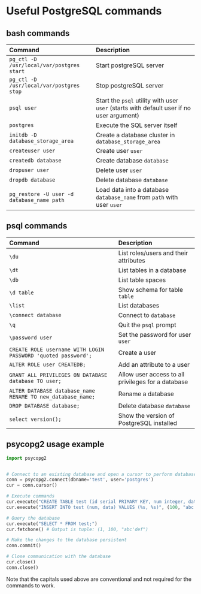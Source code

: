 # Useful PostgreSQL commands

## bash commands
| Command | Description |
| :------ | :---------- |
| `pg_ctl -D /usr/local/var/postgres start` | Start postgreSQL server |
| `pg_ctl -D /usr/local/var/postgres stop` | Stop postgreSQL server |
| `psql user` | Start the `psql` utility with user `user` (starts with default user if no user argument) |
| `postgres` | Execute the SQL server itself |
| `initdb -D database_storage_area` | Create a database cluster in `database_storage_area` |
| `createuser user` | Create user `user` |
| `createdb database` | Create database `database` |
| `dropuser user` | Delete user `user` |
| `dropdb database` | Delete database `database` |
| `pg_restore -U user -d database_name path` | Load data into a database `database_name` from `path` with user `user` |

## psql commands
| Command | Description |
| :------ | :---------- |
| `\du` | List roles/users and their attributes |
| `\dt` | List tables in a database |
| `\db` | List table spaces |
| `\d table` | Show schema for table `table` |
| `\list` | List databases |
| `\connect database` | Connect to `database` |
| `\q` | Quit the `psql` prompt |
| `\password user` | Set the password for user `user` |
| `CREATE ROLE username WITH LOGIN PASSWORD 'quoted password';` | Create a user |
| `ALTER ROLE user CREATEDB;` | Add an attribute to a user |
| `GRANT ALL PRIVILEGES ON DATABASE database TO user;` | Allow user access to all privileges for a database |
| `ALTER DATABASE database_name RENAME TO new_database_name;` | Rename a database |
| `DROP DATABASE database;` | Delete database `database` |
| `select version();` | Show the version of PostgreSQL installed |

## psycopg2 usage example
```python
import psycopg2


# Connect to an existing database and open a cursor to perform database operations
conn = psycopg2.connect(dbname='test', user='postgres')
cur = conn.cursor()

# Execute commands
cur.execute("CREATE TABLE test (id serial PRIMARY KEY, num integer, data varchar);")
cur.execute("INSERT INTO test (num, data) VALUES (%s, %s)", (100, "abc'def"))

# Query the database
cur.execute("SELECT * FROM test;")
cur.fetchone() # Output is tuple: (1, 100, "abc'def")

# Make the changes to the database persistent
conn.commit()

# Close communication with the database
cur.close()
conn.close()
```

Note that the capitals used above are conventional and not required for the commands to work.
